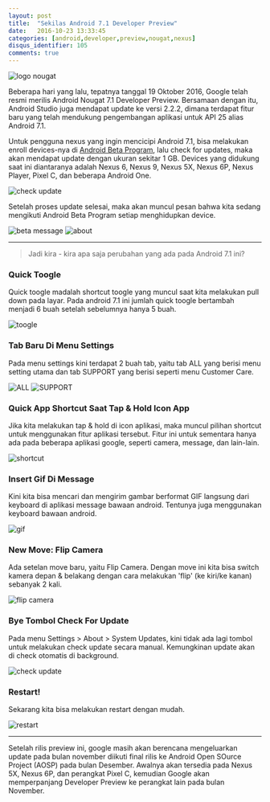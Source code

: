 ```yaml
---
layout: post
title:  "Sekilas Android 7.1 Developer Preview"
date:   2016-10-23 13:33:45
categories: [android,developer,preview,nougat,nexus]
disqus_identifier: 105
comments: true
---
```


![logo nougat](http://www.gannett-cdn.com/-mm-/b9cf0587a1adbdcebad9409463ae14cf7d30171f/c=0-149-1200-1051&r=x404&c=534x401/local/-/media/2016/07/15/USATODAY/USATODAY/636041886047146304-Android-Nougat---a.png)

Beberapa hari yang lalu, tepatnya tanggal 19 Oktober 2016, Google telah resmi merilis Android Nougat 7.1 Developer Preview. Bersamaan dengan itu, Android Studio juga mendapat update ke versi 2.2.2, dimana terdapat fitur baru yang  telah mendukung pengembangan aplikasi untuk API 25 alias Android 7.1.

<!--more-->


Untuk pengguna nexus yang ingin mencicipi Android 7.1, bisa melakukan enroll devices-nya di [Android Beta Program][androidBetaProgram], lalu check for updates, maka akan mendapat update dengan ukuran sekitar 1 GB. Devices yang didukung saat ini diantaranya adalah Nexus 6, Nexus 9, Nexus 5X, Nexus 6P, Nexus Player, Pixel C, dan beberapa Android One.

![check update](https://s21.postimg.org/wzruibi7r/image.png)

Setelah proses update selesai, maka akan muncul pesan bahwa kita sedang mengikuti Android Beta Program setiap menghidupkan device.

![beta message](https://s18.postimg.org/52jxyi7jd/image.png) ![about](https://s12.postimg.org/9k8tnuwrh/image.png)

----------


> Jadi kira - kira apa saja perubahan yang ada pada Android 7.1 ini? 

### Quick Toogle
Quick toogle madalah shortcut toogle yang muncul saat kita melakukan pull down pada layar. Pada android 7.1 ini jumlah quick toogle bertambah menjadi 6 buah setelah sebelumnya hanya 5 buah.

![toogle](https://s18.postimg.org/3sflp4ghl/image.png)


### Tab Baru Di Menu Settings
Pada menu settings kini terdapat 2 buah tab, yaitu tab ALL yang berisi menu setting utama dan tab SUPPORT yang berisi seperti menu Customer Care.

![ALL](https://s11.postimg.org/8g11yhclf/image.png) ![SUPPORT](https://s17.postimg.org/ns9azmthr/image.png)

### Quick App Shortcut Saat Tap & Hold Icon App
Jika kita melakukan tap & hold di icon aplikasi, maka muncul pilihan shortcut untuk menggunakan fitur aplikasi tersebut. Fitur ini untuk sementara hanya ada pada beberapa aplikasi google, seperti camera, message, dan lain-lain.

![shortcut](https://s13.postimg.org/rpxlfr4dz/image.png)

### Insert Gif Di Message
Kini kita bisa mencari dan mengirim gambar berformat GIF langsung dari keyboard di aplikasi message bawaan android. Tentunya juga menggunakan keyboard bawaan android.

![gif](https://s9.postimg.org/afcjyo1kf/image.png)

### New Move: Flip Camera
Ada setelan move baru, yaitu Flip Camera. Dengan move ini kita bisa switch kamera depan & belakang dengan cara melakukan 'flip' (ke kiri/ke kanan) sebanyak 2 kali.

![flip camera](https://s22.postimg.org/u304t25ox/image.png)

### Bye Tombol Check For Update
Pada menu Settings > About > System Updates, kini tidak ada lagi tombol untuk melakukan check update secara manual. Kemungkinan update akan di check otomatis di background.

![check update](https://s17.postimg.org/rtkf5kuhr/image.png)

### Restart!
Sekarang kita bisa melakukan restart dengan mudah.

![restart](https://s16.postimg.org/ye23byatx/image.png)

----------

Setelah rilis preview ini, google masih akan berencana mengeluarkan update pada bulan november diikuti final rilis ke Android Open SOurce Project (AOSP) pada bulan Desember. Awalnya akan tersedia pada Nexus 5X, Nexus 6P, dan perangkat Pixel C, kemudian Google akan memperpanjang Developer Preview ke perangkat lain pada bulan November.


[androidBetaProgram]: https://www.android.com/beta
